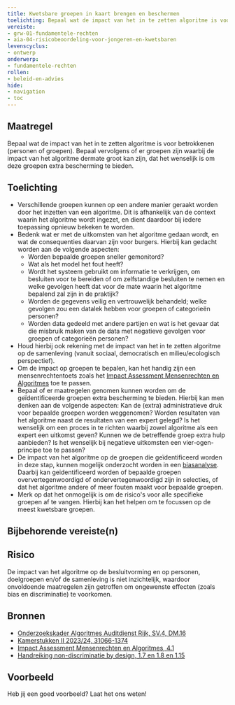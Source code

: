 ```yaml
---
title: Kwetsbare groepen in kaart brengen en beschermen
toelichting: Bepaal wat de impact van het in te zetten algoritme is voor betrokkenen (personen of groepen). Bepaal vervolgens of de er groepen zijn waarbij de impact van het algoritme dermate groot kan zijn, dat het wenselijk is om deze groepen extra bescherming te bieden.
vereiste:
- grw-01-fundamentele-rechten
- aia-04-risicobeoordeling-voor-jongeren-en-kwetsbaren
levenscyclus:
- ontwerp
onderwerp:
- fundamentele-rechten
rollen:
- beleid-en-advies
hide:
- navigation
- toc
---
```


<!-- tags -->

## Maatregel
Bepaal wat de impact van het in te zetten algoritme is voor betrokkenen (personen of groepen).
Bepaal vervolgens of er groepen zijn waarbij de impact van het algoritme dermate groot kan zijn, dat het wenselijk is om deze groepen extra bescherming te bieden.

## Toelichting
- Verschillende groepen kunnen op een andere manier geraakt worden door het inzetten van een algoritme. Dit is afhankelijk van de context waarin het algoritme wordt ingezet, en dient daardoor bij iedere toepassing opnieuw bekeken te worden. 
- Bedenk wat er met de uitkomsten van het algoritme gedaan wordt, en wat de consequenties daarvan zijn voor burgers. Hierbij kan gedacht worden aan de volgende aspecten:
    - Worden bepaalde groepen sneller gemonitord?
    - Wat als het model het fout heeft? 
    - Wordt het systeem gebruikt om informatie te verkrijgen, om besluiten voor te bereiden of om zelfstandige besluiten te nemen en welke gevolgen heeft dat voor de mate waarin het algoritme bepalend zal zijn in de praktijk? 
    - Worden de gegevens veilig en vertrouwelijk behandeld; welke gevolgen zou een datalek hebben voor groepen of categorieën personen?
    - Worden data gedeeld met andere partijen en wat is het gevaar dat die misbruik maken van de data met negatieve gevolgen voor groepen of categorieën personen?
- Houd hierbij ook rekening met de impact van het in te zetten algoritme op de samenleving (vanuit sociaal, democratisch en milieu/ecologisch perspectief).
- Om de impact op groepen te bepalen, kan het handig zijn een mensenrechtentoets zoals het [Impact Assessment Mensenrechten en Algoritmes](https://open.overheid.nl/documenten/ronl-c3d7fe94-9c62-493f-b858-f56b5e246a94/pdf) toe te passen. 
- Bepaal of er maatregelen genomen kunnen worden om de geïdentificeerde groepen extra bescherming te bieden. Hierbij kan men denken aan de volgende aspecten: Kan de (extra) administratieve druk voor bepaalde groepen worden weggenomen? Worden resultaten van het algoritme naast de resultaten van een expert gelegd? Is het wenselijk om een proces in te richten waarbij zowel algoritme als een expert een uitkomst geven? Kunnen we de betreffende groep extra hulp aanbieden? Is het wenselijk bij negatieve uitkomsten een vier-ogen-principe toe te passen? 
- De impact van het algoritme op de groepen die geïdentificeerd worden in deze stap, kunnen mogelijk onderzocht worden in een [biasanalyse](../onderwerpen/bias-en-non-discriminatie/index.md). Daarbij kan geidentificeerd worden of bepaalde groepen oververtegenwoordigd of ondervertegenwoordigd zijn in selecties, of dat het algoritme andere of meer fouten maakt voor bepaalde groepen. 
- Merk op dat het onmogelijk is om de risico's voor alle specifieke groepen af te vangen. Hierbij kan het helpen om te focussen op de meest kwetsbare groepen. 

## Bijbehorende vereiste(n)

<!-- list_vereisten_on_maatregelen_page -->

## Risico
De impact van het algoritme op de besluitvorming en op personen, doelgroepen en/of de samenleving is niet inzichtelijk, waardoor onvoldoende maatregelen zijn getroffen om ongewenste effecten (zoals bias en discriminatie) te voorkomen. 

## Bronnen

- [Onderzoekskader Algoritmes Auditdienst Rijk, SV.4, DM.16](https://www.rijksoverheid.nl/documenten/rapporten/2023/07/11/onderzoekskader-algoritmes-adr-2023)
- [Kamerstukken II 2023/24, 31066-1374](https://www.tweedekamer.nl/downloads/document?id=2024D15214)
- [Impact Assessment Mensenrechten en Algoritmes, 4.1](https://open.overheid.nl/documenten/ronl-c3d7fe94-9c62-493f-b858-f56b5e246a94/pdf)
- [Handreiking non-discriminatie by design, 1.7 en 1.8 en 1.15](https://open.overheid.nl/documenten/ronl-3f9fa69c-acf4-444d-96e1-5c48df00eb3c/pdf)


## Voorbeeld

Heb jij een goed voorbeeld? Laat het ons weten!

